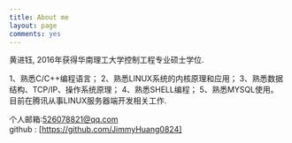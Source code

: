 ```yaml
---
title: About me
layout: page
comments: yes
---
```

  
黄进钰, 2016年获得华南理工大学控制工程专业硕士学位.      

1、熟悉C/C++编程语言；
2、熟悉LINUX系统的内核原理和应用；
3、熟悉数据结构、TCP/IP、操作系统原理；
4、熟悉SHELL编程；
5、熟悉MYSQL使用。
目前在腾讯从事LINUX服务器端开发相关工作.      

个人邮箱:526078821@qq.com      
github : [https://github.com/JimmyHuang0824]
